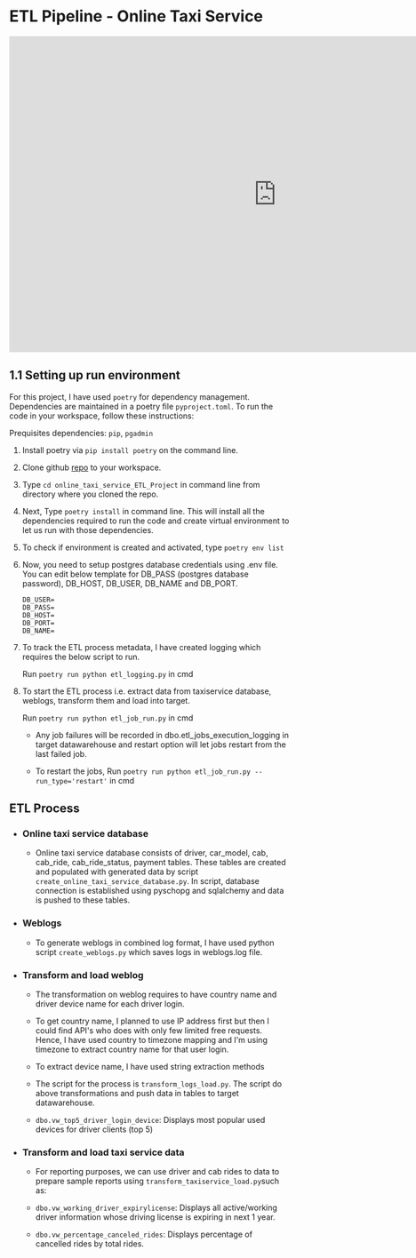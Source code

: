 # ETL Pipeline - Online Taxi Service
<iframe src="https://docs.google.com/presentation/d/e/2PACX-1vTQlayqzsGKT9iVuqr9-LIEoZVsISUQPohF7l2LBnZd4pPIhpvhF8vqz__GFcZXMhtefd4Z9oFkjuTA/embed?start=true&loop=true&delayms=3000" frameborder="0" width="960" height="569" allowfullscreen="true" mozallowfullscreen="true" webkitallowfullscreen="true"></iframe>

## 1.1 Setting up run environment

For this project, I have used `poetry` for dependency management. Dependencies are maintained in a poetry file `pyproject.toml`. To run the code in your workspace, follow these instructions:

Prequisites dependencies: `pip`, `pgadmin`

1. Install poetry via `pip install poetry` on the command line.

2. Clone github [repo](https://github.com/karanpreetkaur/online_taxi_service_ETL_Project) to your workspace.

3. Type `cd online_taxi_service_ETL_Project` in command line from directory where you cloned the repo.

4. Next, Type `poetry install` in command line. This will install all the dependencies required to run the code and create virtual environment to let us run with those dependencies.

5. To check if environment is created and activated, type `poetry env list`

6. Now, you need to setup postgres database credentials using .env file. You can edit below template for DB_PASS (postgres database password), DB_HOST, DB_USER, DB_NAME and DB_PORT.

    ```
    DB_USER=
    DB_PASS=
    DB_HOST=
    DB_PORT=
    DB_NAME=
    ```

7. To track the ETL process metadata, I have created logging which requires the below script to run.

   Run `poetry run python etl_logging.py` in cmd

8. To start the ETL process i.e. extract data from taxiservice database, weblogs, transform them and load into target.

   Run `poetry run python etl_job_run.py` in cmd

   - Any job failures will be recorded in dbo.etl_jobs_execution_logging in target datawarehouse and restart option will let jobs restart from the last failed job.

   - To restart the jobs, Run `poetry run python etl_job_run.py --run_type='restart'` in cmd

## ETL Process
- ### Online taxi service database
  - Online taxi service database consists of driver, car_model, cab, cab_ride, cab_ride_status, payment tables. These tables are created and populated with generated data by script `create_online_taxi_service_database.py`. In script, database connection is established using pyschopg and sqlalchemy and data is pushed to these tables.

- ### Weblogs
  - To generate weblogs in combined log format, I have used python script `create_weblogs.py` which saves logs in weblogs.log file.

- ### Transform and load weblog
  - The transformation on weblog requires to have country name and driver device name for each driver login.  
  - To get country name, I planned to use IP address first but then I could find API's who does with only few limited free requests. Hence, I have used country to timezone mapping and I'm using timezone to extract country name for that user login.
  - To extract device name, I have used string extraction methods
  - The script for the process is `transform_logs_load.py`. The script do above transformations and push data in tables to target datawarehouse.

  - `dbo.vw_top5_driver_login_device`: Displays most popular used devices for driver clients (top 5)


- ### Transform and load taxi service data
  - For reporting purposes, we can use driver and cab rides to data to prepare sample reports using `transform_taxiservice_load.py`such as:

  - `dbo.vw_working_driver_expirylicense`: Displays all active/working driver information whose driving license is expiring in next 1 year.
  - `dbo.vw_percentage_canceled_rides`: Displays percentage of cancelled rides by total rides.
